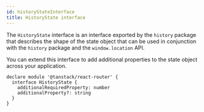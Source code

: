 ```yaml
---
id: historyStateInterface
title: HistoryState interface
---
```


The `HistoryState` interface is an interface exported by the `history` package that describes the shape of the state object that can be used in conjunction with the `history` package and the `window.location` API.

You can extend this interface to add additional properties to the state object across your application.

```tsx
declare module '@tanstack/react-router' {
  interface HistoryState {
    additionalRequiredProperty: number
    additionalProperty?: string
  }
}
```

